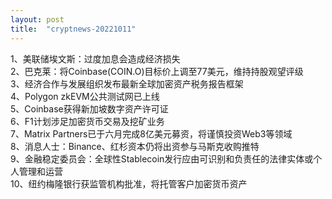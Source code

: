 ```yaml
---
layout: post
title:  "cryptnews-20221011"
---
```

1、美联储埃文斯：过度加息会造成经济损失  
2、巴克莱：将Coinbase(COIN.O)目标价上调至77美元，维持持股观望评级  
3、经济合作与发展组织发布最新全球加密资产税务报告框架  
4、Polygon zkEVM公共测试网已上线  
5、Coinbase获得新加坡数字资产许可证  
6、F1计划涉足加密货币交易及挖矿业务  
7、Matrix Partners已于六月完成8亿美元募资，将谨慎投资Web3等领域  
8、消息人士：Binance、红杉资本仍将出资参与马斯克收购推特  
9、金融稳定委员会：全球性Stablecoin发行应由可识别和负责任的法律实体或个人管理和运营  
10、纽约梅隆银行获监管机构批准，将托管客户加密货币资产  
